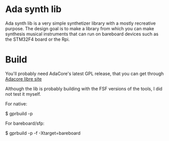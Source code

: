Ada synth lib
=============

Ada synth lib is a very simple synthetizer library with a mostly recreative
purpose. The design goal is to make a library from which you can make synthesis
musical instruments that can run on bareboard devices such as the STM32F4 board
or the Rpi.

Build
=====

You'll probably need AdaCore's latest GPL release, that you can get through
[Adacore libre site](http://libre.adacore.com/)

Although the lib is probably building with the FSF versions of the tools, I did
not test it myself.

For native:

$ gprbuild -p

For bareboard/sfp:

$ gprbuild -p -f -Xtarget=bareboard
